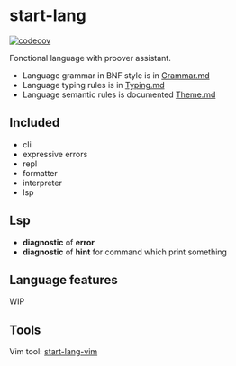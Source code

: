 # start-lang
[![codecov](https://codecov.io/gh/start974/start-lang/graph/badge.svg?token=HKY7UFTJVS)](https://codecov.io/gh/start974/start-lang)

Fonctional language with proover assistant.

- Language grammar in BNF style is in [Grammar.md](./doc/Grammar.md)
- Language typing rules is in [Typing.md](./doc/Typing.md)
- Language semantic rules is documented [Theme.md](./doc/Semantic.md)

## Included
- cli
- expressive errors
- repl
- formatter
- interpreter
- lsp

## Lsp
- **diagnostic** of **error**
- **diagnostic** of **hint** for command which print something

## Language features
WIP

## Tools
Vim tool: [start-lang-vim](https://github.com/start974/startlang.nvim)
